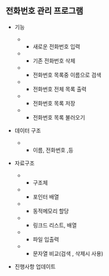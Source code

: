 ## 전화번호 관리 프로그램
* 기능
	* - 새로운 전화번호 입력
	* - 기존 전화번호 삭제
	* - 전화번호 목록중 이름으로 검색
	* - 전화번호 전체 목록 출력
	* - 전화번호 목록 저장
	* - 전화번호 목록 불러오기

* 데이터 구조
	* - 이름, 전화번호 ,등

*  자료구조 
   * - 구조체
   * - 포인터 배열
   * - 동적메모리 할당
   * - 링크드 리스트, 배열
   * - 파일 입출력
   * - 문자열 비교(검색 , 삭제시 사용)


* 진행사항 업데이트
